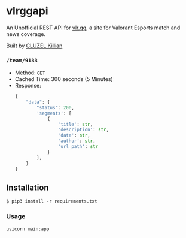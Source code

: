 # vlrggapi

An Unofficial REST API for [vlr.gg](https://www.vlr.gg/), a site for Valorant Esports match and news coverage.

Built by [CLUZEL Killian](https://github.com/Killian-pro)

### `/team/9133`

- Method: `GET`
- Cached Time: 300 seconds (5 Minutes)
- Response:
  ```python
  {
      "data": {
          "status": 200,
          'segments': [
              {
                  'title': str,
                  'description': str,
                  'date': str,
                  'author': str,
                  'url_path': str
              }
          ],
      }
  }
  ```

## Installation

```
$ pip3 install -r requirements.txt
```

### Usage

```
uvicorn main:app
```